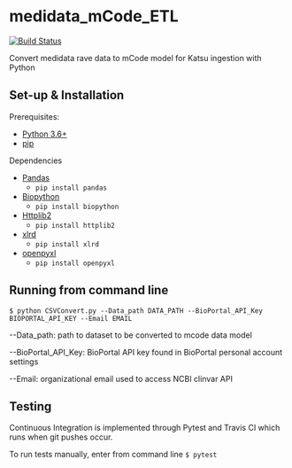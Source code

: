 # medidata_mCode_ETL 
[![Build Status](https://travis-ci.com/CanDIG/medidata_mCode_ETL.svg?token=G1SY8JVFAzjkR7ZoffDu&branch=main)](https://travis-ci.com/CanDIG/medidata_mCode_ETL)

Convert medidata rave data to mCode model for Katsu ingestion with Python

## Set-up & Installation
Prerequisites: 
- [Python 3.6+](https://www.python.org/)
- [pip](https://github.com/pypa/pip/)

Dependencies
- [Pandas](https://pandas.pydata.org/pandas-docs/stable/getting_started/install.html)
  - `pip install pandas`
- [Biopython](https://biopython.org/wiki/Download)
  - `pip install biopython`
- [Httplib2](https://pypi.org/project/httplib2/)
  - `pip install httplib2`
- [xlrd](https://pypi.org/project/xlrd/)
  - `pip install xlrd`
- [openpyxl](https://pypi.org/project/openpyxl/)
  - `pip install openpyxl`

## Running from command line
`$ python CSVConvert.py --Data_path DATA_PATH --BioPortal_API_Key BIOPORTAL_API_KEY --Email EMAIL`

--Data_path: path to dataset to be converted to mcode data model

--BioPortal_API_Key: BioPortal API key found in BioPortal personal account settings

--Email: organizational email used to access NCBI clinvar API

## Testing
Continuous Integration is implemented through Pytest and Travis CI which runs when git pushes occur. 

To run tests manually, enter from command line `$ pytest`
